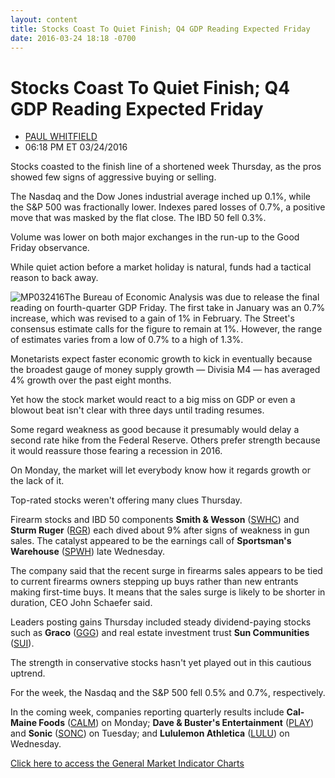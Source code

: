 ```yaml
---
layout: content
title: Stocks Coast To Quiet Finish; Q4 GDP Reading Expected Friday
date: 2016-03-24 18:18 -0700
---
```



Stocks Coast To Quiet Finish; Q4 GDP Reading Expected Friday
=============================================================




* [PAUL WHITFIELD](https://www.investors.com/author/whitfieldp/ "Posts by PAUL WHITFIELD")
* 06:18 PM ET 03/24/2016




Stocks coasted to the finish line of a shortened week Thursday, as the pros showed few signs of aggressive buying or selling.


The Nasdaq and the Dow Jones industrial average inched up 0.1%, while the S&P 500 was fractionally lower. Indexes pared losses of 0.7%, a positive move that was masked by the flat close. The IBD 50 fell 0.3%.


Volume was lower on both major exchanges in the run-up to the Good Friday observance.


While quiet action before a market holiday is natural, funds had a tactical reason to back away.


![MP032416](https://www.investors.com/wp-content/uploads/2016/03/MP032416.jpg)The Bureau of Economic Analysis was due to release the final reading on fourth-quarter GDP Friday. The first take in January was an 0.7% increase, which was revised to a gain of 1% in February. The Street's consensus estimate calls for the figure to remain at 1%. However, the range of estimates varies from a low of 0.7% to a high of 1.3%.


Monetarists expect faster economic growth to kick in eventually because the broadest gauge of money supply growth — Divisia M4 — has averaged 4% growth over the past eight months.


Yet how the stock market would react to a big miss on GDP or even a blowout beat isn't clear with three days until trading resumes.


Some regard weakness as good because it presumably would delay a second rate hike from the Federal Reserve. Others prefer strength because it would reassure those fearing a recession in 2016.


On Monday, the market will let everybody know how it regards growth or the lack of it.


Top-rated stocks weren't offering many clues Thursday.


Firearm stocks and IBD 50 components **Smith & Wesson** ([SWHC](https://research.investors.com/quote.aspx?symbol=SWHC)) and **Sturm Ruger** ([RGR](https://research.investors.com/quote.aspx?symbol=RGR)) each dived about 9% after signs of weakness in gun sales. The catalyst appeared to be the earnings call of **Sportsman's Warehouse** ([SPWH](https://research.investors.com/quote.aspx?symbol=SPWH)) late Wednesday.


The company said that the recent surge in firearms sales appears to be tied to current firearms owners stepping up buys rather than new entrants making first-time buys. It means that the sales surge is likely to be shorter in duration, CEO John Schaefer said.


Leaders posting gains Thursday included steady dividend-paying stocks such as **Graco** ([GGG](https://research.investors.com/quote.aspx?symbol=GGG)) and real estate investment trust **Sun Communities** ([SUI](https://research.investors.com/quote.aspx?symbol=SUI)).


The strength in conservative stocks hasn't yet played out in this cautious uptrend.


For the week, the Nasdaq and the S&P 500 fell 0.5% and 0.7%, respectively.


In the coming week, companies reporting quarterly results include **Cal-Maine Foods** ([CALM](https://research.investors.com/quote.aspx?symbol=CALM)) on Monday; **Dave & Buster's Entertainment** ([PLAY](https://research.investors.com/quote.aspx?symbol=PLAY)) and **Sonic** ([SONC](https://research.investors.com/quote.aspx?symbol=SONC)) on Tuesday; and **Lululemon Athletica** ([LULU](https://research.investors.com/quote.aspx?symbol=LULU)) on Wednesday.


[Click here to access the General Market Indicator Charts](https://www.investors.com/wp-content/uploads/2016/03/GMI_032816.pdf)




